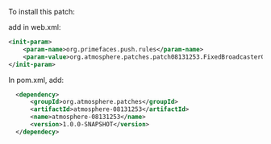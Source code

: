 To install this patch:

add in web.xml:
```xml
<init-param>
    <param-name>org.primefaces.push.rules</param-name>
    <param-value>org.atmosphere.patches.patch08131253.FixedBroadcasterCachePushRule</param-value>
</init-param>
```
In pom.xml, add:
```xml
  <dependency>
      <groupId>org.atmosphere.patches</groupId>
      <artifactId>atmosphere-08131253</artifactId>
      <name>atmosphere-08131253</name>
      <version>1.0.0-SNAPSHOT</version>
  </dependecy>
```


